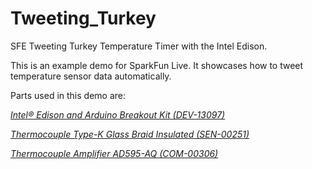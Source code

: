Tweeting_Turkey
===============

SFE Tweeting Turkey Temperature Timer with the Intel Edison. 

This is an example demo for SparkFun Live. It showcases how to tweet temperature sensor data automatically.

Parts used in this demo are:


[*Intel® Edison and Arduino Breakout Kit (DEV-13097)*](https://www.sparkfun.com/products/13097)

[*Thermocouple Type-K Glass Braid Insulated (SEN-00251)*](https://www.sparkfun.com/products/251)

[*Thermocouple Amplifier AD595-AQ (COM-00306)*](https://www.sparkfun.com/products/306)

